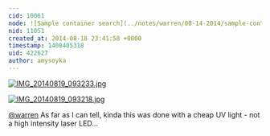 ```yaml
---
cid: 10061
node: ![Sample container search](../notes/warren/08-14-2014/sample-container-search)
nid: 11051
created_at: 2014-08-18 23:41:58 +0000
timestamp: 1408405318
uid: 422627
author: amysoyka
---
```


[![IMG_20140819_093233.jpg](https://i.publiclab.org/system/images/photos/000/006/326/medium/IMG_20140819_093233.jpg)](https://i.publiclab.org/system/images/photos/000/006/326/original/IMG_20140819_093233.jpg)


[![IMG_20140819_093218.jpg](https://i.publiclab.org/system/images/photos/000/006/327/medium/IMG_20140819_093218.jpg)](https://i.publiclab.org/system/images/photos/000/006/327/original/IMG_20140819_093218.jpg)

[@warren](/profile/warren) As far as I can tell, kinda this was done with a cheap UV light - not a high intensity laser LED...